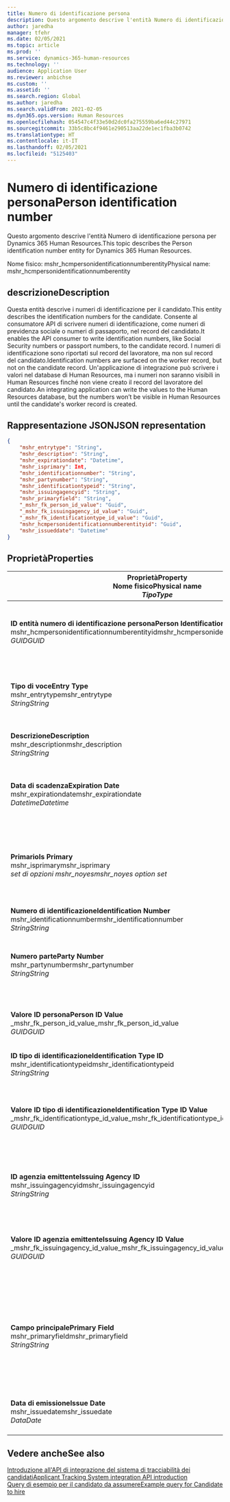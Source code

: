 ```yaml
---
title: Numero di identificazione persona
description: Questo argomento descrive l'entità Numero di identificazione persona per Dynamics 365 Human Resources.
author: jaredha
manager: tfehr
ms.date: 02/05/2021
ms.topic: article
ms.prod: ''
ms.service: dynamics-365-human-resources
ms.technology: ''
audience: Application User
ms.reviewer: anbichse
ms.custom: ''
ms.assetid: ''
ms.search.region: Global
ms.author: jaredha
ms.search.validFrom: 2021-02-05
ms.dyn365.ops.version: Human Resources
ms.openlocfilehash: 054547c4f33e50d2dc0fa275559ba6ed44c27971
ms.sourcegitcommit: 33b5c8bc4f9461e290513aa22de1ec1fba3b0742
ms.translationtype: HT
ms.contentlocale: it-IT
ms.lasthandoff: 02/05/2021
ms.locfileid: "5125403"
---
```

# <a name="person-identification-number"></a><span data-ttu-id="4f749-103">Numero di identificazione persona</span><span class="sxs-lookup"><span data-stu-id="4f749-103">Person identification number</span></span>

<span data-ttu-id="4f749-104">Questo argomento descrive l'entità Numero di identificazione persona per Dynamics 365 Human Resources.</span><span class="sxs-lookup"><span data-stu-id="4f749-104">This topic describes the Person identification number entity for Dynamics 365 Human Resources.</span></span>

<span data-ttu-id="4f749-105">Nome fisico: mshr_hcmpersonidentificationnumberentity</span><span class="sxs-lookup"><span data-stu-id="4f749-105">Physical name: mshr_hcmpersonidentificationnumberentity</span></span>

## <a name="description"></a><span data-ttu-id="4f749-106">descrizione</span><span class="sxs-lookup"><span data-stu-id="4f749-106">Description</span></span>

<span data-ttu-id="4f749-107">Questa entità descrive i numeri di identificazione per il candidato.</span><span class="sxs-lookup"><span data-stu-id="4f749-107">This entity describes the identification numbers for the candidate.</span></span> <span data-ttu-id="4f749-108">Consente al consumatore API di scrivere numeri di identificazione, come numeri di previdenza sociale o numeri di passaporto, nel record del candidato.</span><span class="sxs-lookup"><span data-stu-id="4f749-108">It enables the API consumer to write identification numbers, like Social Security numbers or passport numbers, to the candidate record.</span></span> <span data-ttu-id="4f749-109">I numeri di identificazione sono riportati sul record del lavoratore, ma non sul record del candidato.</span><span class="sxs-lookup"><span data-stu-id="4f749-109">Identification numbers are surfaced on the worker record, but not on the candidate record.</span></span> <span data-ttu-id="4f749-110">Un'applicazione di integrazione può scrivere i valori nel database di Human Resources, ma i numeri non saranno visibili in Human Resources finché non viene creato il record del lavoratore del candidato.</span><span class="sxs-lookup"><span data-stu-id="4f749-110">An integrating application can write the values to the Human Resources database, but the numbers won’t be visible in Human Resources until the candidate's worker record is created.</span></span>

## <a name="json-representation"></a><span data-ttu-id="4f749-111">Rappresentazione JSON</span><span class="sxs-lookup"><span data-stu-id="4f749-111">JSON representation</span></span>

```json
{
    "mshr_entrytype": "String",
    "mshr_description": "String",
    "mshr_expirationdate": "Datetime",
    "mshr_isprimary": Int,
    "mshr_identificationnumber": "String",
    "mshr_partynumber": "String",
    "mshr_identificationtypeid": "String",
    "mshr_issuingagencyid": "String",
    "mshr_primaryfield": "String",
    "_mshr_fk_person_id_value": "Guid",
    "_mshr_fk_issuingagency_id_value": "Guid",
    "_mshr_fk_identificationtype_id_value": "Guid",
    "mshr_hcmpersonidentificationnumberentityid": "Guid",
    "mshr_issueddate": "Datetime"
}
```

## <a name="properties"></a><span data-ttu-id="4f749-112">Proprietà</span><span class="sxs-lookup"><span data-stu-id="4f749-112">Properties</span></span>

| <span data-ttu-id="4f749-113">Proprietà</span><span class="sxs-lookup"><span data-stu-id="4f749-113">Property</span></span><br><span data-ttu-id="4f749-114">**Nome fisico**</span><span class="sxs-lookup"><span data-stu-id="4f749-114">**Physical name**</span></span><br><span data-ttu-id="4f749-115">**_Tipo_**</span><span class="sxs-lookup"><span data-stu-id="4f749-115">**_Type_**</span></span> | <span data-ttu-id="4f749-116">Utilizza</span><span class="sxs-lookup"><span data-stu-id="4f749-116">Use</span></span> | <span data-ttu-id="4f749-117">descrizione</span><span class="sxs-lookup"><span data-stu-id="4f749-117">Description</span></span> |
| --- | --- | --- |
| <span data-ttu-id="4f749-118">**ID entità numero di identificazione persona**</span><span class="sxs-lookup"><span data-stu-id="4f749-118">**Person Identification Number Entity ID**</span></span><br><span data-ttu-id="4f749-119">mshr_hcmpersonidentificationnumberentityid</span><span class="sxs-lookup"><span data-stu-id="4f749-119">mshr_hcmpersonidentificationnumberentityid</span></span><br><span data-ttu-id="4f749-120">*GUID*</span><span class="sxs-lookup"><span data-stu-id="4f749-120">*GUID*</span></span> | <span data-ttu-id="4f749-121">Sola lettura</span><span class="sxs-lookup"><span data-stu-id="4f749-121">Read-only</span></span><br><span data-ttu-id="4f749-122">Richiesto</span><span class="sxs-lookup"><span data-stu-id="4f749-122">Required</span></span><br><span data-ttu-id="4f749-123">Generato dal sistema</span><span class="sxs-lookup"><span data-stu-id="4f749-123">System-generated</span></span> | <span data-ttu-id="4f749-124">Identificatore primario univoco per il record del numero di identificazione della persona.</span><span class="sxs-lookup"><span data-stu-id="4f749-124">Unique primary identifier for the person identification number record.</span></span> |
| <span data-ttu-id="4f749-125">**Tipo di voce**</span><span class="sxs-lookup"><span data-stu-id="4f749-125">**Entry Type**</span></span><br><span data-ttu-id="4f749-126">mshr_entrytype</span><span class="sxs-lookup"><span data-stu-id="4f749-126">mshr_entrytype</span></span><br><span data-ttu-id="4f749-127">*String*</span><span class="sxs-lookup"><span data-stu-id="4f749-127">*String*</span></span> | <span data-ttu-id="4f749-128">Lettura/scrittura</span><span class="sxs-lookup"><span data-stu-id="4f749-128">Read-write</span></span><br><span data-ttu-id="4f749-129">Facoltativo</span><span class="sxs-lookup"><span data-stu-id="4f749-129">Optional</span></span> | <span data-ttu-id="4f749-130">Valore libero per fare riferimento al tipo di voce per il numero di identificazione.</span><span class="sxs-lookup"><span data-stu-id="4f749-130">Free value to reference the type of entry for the identification number.</span></span> |
| <span data-ttu-id="4f749-131">**Descrizione**</span><span class="sxs-lookup"><span data-stu-id="4f749-131">**Description**</span></span><br><span data-ttu-id="4f749-132">mshr_description</span><span class="sxs-lookup"><span data-stu-id="4f749-132">mshr_description</span></span><br><span data-ttu-id="4f749-133">*String*</span><span class="sxs-lookup"><span data-stu-id="4f749-133">*String*</span></span> | <span data-ttu-id="4f749-134">Lettura/scrittura</span><span class="sxs-lookup"><span data-stu-id="4f749-134">Read-write</span></span><br><span data-ttu-id="4f749-135">Facoltativo</span><span class="sxs-lookup"><span data-stu-id="4f749-135">Optional</span></span> | <span data-ttu-id="4f749-136">Descrizione del numero di identificazione.</span><span class="sxs-lookup"><span data-stu-id="4f749-136">The description of the identification number.</span></span> |
| <span data-ttu-id="4f749-137">**Data di scadenza**</span><span class="sxs-lookup"><span data-stu-id="4f749-137">**Expiration Date**</span></span><br><span data-ttu-id="4f749-138">mshr_expirationdate</span><span class="sxs-lookup"><span data-stu-id="4f749-138">mshr_expirationdate</span></span><br><span data-ttu-id="4f749-139">*Datetime*</span><span class="sxs-lookup"><span data-stu-id="4f749-139">*Datetime*</span></span> | <span data-ttu-id="4f749-140">Lettura/scrittura</span><span class="sxs-lookup"><span data-stu-id="4f749-140">Read-write</span></span><br><span data-ttu-id="4f749-141">Facoltativo</span><span class="sxs-lookup"><span data-stu-id="4f749-141">Optional</span></span> | <span data-ttu-id="4f749-142">La data di scadenza del numero di identificazione o del documento associato.</span><span class="sxs-lookup"><span data-stu-id="4f749-142">The date on which the identification number or associated document expires.</span></span> |
| <span data-ttu-id="4f749-143">**Primario**</span><span class="sxs-lookup"><span data-stu-id="4f749-143">**Is Primary**</span></span><br><span data-ttu-id="4f749-144">mshr_isprimary</span><span class="sxs-lookup"><span data-stu-id="4f749-144">mshr_isprimary</span></span><br><span data-ttu-id="4f749-145">*set di opzioni mshr_noyes*</span><span class="sxs-lookup"><span data-stu-id="4f749-145">*mshr_noyes option set*</span></span> | <span data-ttu-id="4f749-146">Lettura/scrittura</span><span class="sxs-lookup"><span data-stu-id="4f749-146">Read-write</span></span><br><span data-ttu-id="4f749-147">Facoltativo</span><span class="sxs-lookup"><span data-stu-id="4f749-147">Optional</span></span> | <span data-ttu-id="4f749-148">Definisce se il numero di identificazione è il record principale della persona per questo tipo di identificazione.</span><span class="sxs-lookup"><span data-stu-id="4f749-148">Defines whether the identification number is the primary record for the person for this identification type.</span></span> |
| <span data-ttu-id="4f749-149">**Numero di identificazione**</span><span class="sxs-lookup"><span data-stu-id="4f749-149">**Identification Number**</span></span><br><span data-ttu-id="4f749-150">mshr_identificationnumber</span><span class="sxs-lookup"><span data-stu-id="4f749-150">mshr_identificationnumber</span></span><br><span data-ttu-id="4f749-151">*String*</span><span class="sxs-lookup"><span data-stu-id="4f749-151">*String*</span></span> | <span data-ttu-id="4f749-152">Lettura/scrittura</span><span class="sxs-lookup"><span data-stu-id="4f749-152">Read-write</span></span><br><span data-ttu-id="4f749-153">Richiesto</span><span class="sxs-lookup"><span data-stu-id="4f749-153">Required</span></span> | <span data-ttu-id="4f749-154">Numero di identificazione.</span><span class="sxs-lookup"><span data-stu-id="4f749-154">The identification number.</span></span> |
| <span data-ttu-id="4f749-155">**Numero parte**</span><span class="sxs-lookup"><span data-stu-id="4f749-155">**Party Number**</span></span><br><span data-ttu-id="4f749-156">mshr_partynumber</span><span class="sxs-lookup"><span data-stu-id="4f749-156">mshr_partynumber</span></span><br><span data-ttu-id="4f749-157">*String*</span><span class="sxs-lookup"><span data-stu-id="4f749-157">*String*</span></span> | <span data-ttu-id="4f749-158">Lettura/scrittura</span><span class="sxs-lookup"><span data-stu-id="4f749-158">Read-write</span></span><br><span data-ttu-id="4f749-159">Richiesto</span><span class="sxs-lookup"><span data-stu-id="4f749-159">Required</span></span> | <span data-ttu-id="4f749-160">L'identificatore della parte (persona) che possiede il numero di identificazione.</span><span class="sxs-lookup"><span data-stu-id="4f749-160">The identifier of the party (person) owning the identification number.</span></span> |
| <span data-ttu-id="4f749-161">**Valore ID persona**</span><span class="sxs-lookup"><span data-stu-id="4f749-161">**Person ID Value**</span></span><br><span data-ttu-id="4f749-162">_mshr_fk_person_id_value</span><span class="sxs-lookup"><span data-stu-id="4f749-162">_mshr_fk_person_id_value</span></span><br><span data-ttu-id="4f749-163">*GUID*</span><span class="sxs-lookup"><span data-stu-id="4f749-163">*GUID*</span></span> | <span data-ttu-id="4f749-164">Sola lettura</span><span class="sxs-lookup"><span data-stu-id="4f749-164">Read-only</span></span><br><span data-ttu-id="4f749-165">Richiesto</span><span class="sxs-lookup"><span data-stu-id="4f749-165">Required</span></span><br><span data-ttu-id="4f749-166">Chiave esterna: mshr_dirpersonentityid dell'entità mshr_dirpersonentity</span><span class="sxs-lookup"><span data-stu-id="4f749-166">Foreign key: mshr_dirpersonentityid of mshr_dirpersonentity entity</span></span> | <span data-ttu-id="4f749-167">Identificatore univoco della parte (persona).</span><span class="sxs-lookup"><span data-stu-id="4f749-167">The unique identifier of the party (person).</span></span> |
| <span data-ttu-id="4f749-168">**ID tipo di identificazione**</span><span class="sxs-lookup"><span data-stu-id="4f749-168">**Identification Type ID**</span></span><br><span data-ttu-id="4f749-169">mshr_identificationtypeid</span><span class="sxs-lookup"><span data-stu-id="4f749-169">mshr_identificationtypeid</span></span><br><span data-ttu-id="4f749-170">*String*</span><span class="sxs-lookup"><span data-stu-id="4f749-170">*String*</span></span> | <span data-ttu-id="4f749-171">Lettura/scrittura</span><span class="sxs-lookup"><span data-stu-id="4f749-171">Read-write</span></span><br><span data-ttu-id="4f749-172">Richiesto</span><span class="sxs-lookup"><span data-stu-id="4f749-172">Required</span></span> | <span data-ttu-id="4f749-173">Il tipo di numero di identificazione.</span><span class="sxs-lookup"><span data-stu-id="4f749-173">The type of identification number.</span></span> |
| <span data-ttu-id="4f749-174">**Valore ID tipo di identificazione**</span><span class="sxs-lookup"><span data-stu-id="4f749-174">**Identification Type ID Value**</span></span><br><span data-ttu-id="4f749-175">_mshr_fk_identificationtype_id_value</span><span class="sxs-lookup"><span data-stu-id="4f749-175">_mshr_fk_identificationtype_id_value</span></span><br><span data-ttu-id="4f749-176">*GUID*</span><span class="sxs-lookup"><span data-stu-id="4f749-176">*GUID*</span></span> | <span data-ttu-id="4f749-177">Sola lettura</span><span class="sxs-lookup"><span data-stu-id="4f749-177">Read-only</span></span><br><span data-ttu-id="4f749-178">Richiesto</span><span class="sxs-lookup"><span data-stu-id="4f749-178">Required</span></span><br><span data-ttu-id="4f749-179">Chiave esterna: mshr_hcmidentificationtypeentityid dell'entità mshr_hcmidentificationtypeentity</span><span class="sxs-lookup"><span data-stu-id="4f749-179">Foreign key: mshr_hcmidentificationtypeentityid of mshr_hcmidentificationtypeentity entity</span></span> | <span data-ttu-id="4f749-180">Identificatore univoco generato dal sistema del tipo di identificazione.</span><span class="sxs-lookup"><span data-stu-id="4f749-180">System-generated unique identifier of the identification type.</span></span> |
| <span data-ttu-id="4f749-181">**ID agenzia emittente**</span><span class="sxs-lookup"><span data-stu-id="4f749-181">**Issuing Agency ID**</span></span><br><span data-ttu-id="4f749-182">mshr_issuingagencyid</span><span class="sxs-lookup"><span data-stu-id="4f749-182">mshr_issuingagencyid</span></span><br><span data-ttu-id="4f749-183">*String*</span><span class="sxs-lookup"><span data-stu-id="4f749-183">*String*</span></span> | <span data-ttu-id="4f749-184">Lettura/scrittura</span><span class="sxs-lookup"><span data-stu-id="4f749-184">Read-write</span></span><br><span data-ttu-id="4f749-185">Facoltativo</span><span class="sxs-lookup"><span data-stu-id="4f749-185">Optional</span></span> | <span data-ttu-id="4f749-186">L'agenzia o l'organizzazione che rilascia il numero di identificazione.</span><span class="sxs-lookup"><span data-stu-id="4f749-186">The agency or organization issuing the identification number.</span></span> |
| <span data-ttu-id="4f749-187">**Valore ID agenzia emittente**</span><span class="sxs-lookup"><span data-stu-id="4f749-187">**Issuing Agency ID Value**</span></span><br><span data-ttu-id="4f749-188">_mshr_fk_issuingagency_id_value</span><span class="sxs-lookup"><span data-stu-id="4f749-188">_mshr_fk_issuingagency_id_value</span></span><br><span data-ttu-id="4f749-189">*GUID*</span><span class="sxs-lookup"><span data-stu-id="4f749-189">*GUID*</span></span> | <span data-ttu-id="4f749-190">Sola lettura</span><span class="sxs-lookup"><span data-stu-id="4f749-190">Read-only</span></span><br><span data-ttu-id="4f749-191">Facoltativo</span><span class="sxs-lookup"><span data-stu-id="4f749-191">Optional</span></span><br><span data-ttu-id="4f749-192">Chiave esterna: mshr_hcmissuingagencyentityid dell'entità mshr_hcmissuingagencyentity</span><span class="sxs-lookup"><span data-stu-id="4f749-192">Foreign key: mshr_hcmissuingagencyentityid of mshr_hcmissuingagencyentity entity</span></span> | <span data-ttu-id="4f749-193">Identificatore univoco generato dal sistema dell'agenzia che ha emesso il numero di identificazione.</span><span class="sxs-lookup"><span data-stu-id="4f749-193">System-generated unique identifier of the agency issuing the identification number.</span></span> |
| <span data-ttu-id="4f749-194">**Campo principale**</span><span class="sxs-lookup"><span data-stu-id="4f749-194">**Primary Field**</span></span><br><span data-ttu-id="4f749-195">mshr_primaryfield</span><span class="sxs-lookup"><span data-stu-id="4f749-195">mshr_primaryfield</span></span><br><span data-ttu-id="4f749-196">*String*</span><span class="sxs-lookup"><span data-stu-id="4f749-196">*String*</span></span> | <span data-ttu-id="4f749-197">Sola lettura</span><span class="sxs-lookup"><span data-stu-id="4f749-197">Read-only</span></span><br><span data-ttu-id="4f749-198">Richiesto</span><span class="sxs-lookup"><span data-stu-id="4f749-198">Required</span></span> | <span data-ttu-id="4f749-199">Campo da utilizzare come un identificatore principale del record dell'entità.</span><span class="sxs-lookup"><span data-stu-id="4f749-199">Field to be used as an identifier of the entity record.</span></span> <span data-ttu-id="4f749-200">Combinazione di numero di parte, ID tipo di identificazione e numero di identificazione.</span><span class="sxs-lookup"><span data-stu-id="4f749-200">Combination of party number, identification type ID, and identification number.</span></span> |
| <span data-ttu-id="4f749-201">**Data di emissione**</span><span class="sxs-lookup"><span data-stu-id="4f749-201">**Issue Date**</span></span><br><span data-ttu-id="4f749-202">mshr_issuedate</span><span class="sxs-lookup"><span data-stu-id="4f749-202">mshr_issuedate</span></span><br><span data-ttu-id="4f749-203">*Data*</span><span class="sxs-lookup"><span data-stu-id="4f749-203">*Date*</span></span> | <span data-ttu-id="4f749-204">Lettura/scrittura</span><span class="sxs-lookup"><span data-stu-id="4f749-204">Read-write</span></span><br><span data-ttu-id="4f749-205">Facoltativo</span><span class="sxs-lookup"><span data-stu-id="4f749-205">Optional</span></span> | <span data-ttu-id="4f749-206">La data in cui è stato rilasciato il numero di identificazione.</span><span class="sxs-lookup"><span data-stu-id="4f749-206">The date the identification number was issued.</span></span> |

## <a name="see-also"></a><span data-ttu-id="4f749-207">Vedere anche</span><span class="sxs-lookup"><span data-stu-id="4f749-207">See also</span></span>

[<span data-ttu-id="4f749-208">Introduzione all'API di integrazione del sistema di tracciabilità dei candidati</span><span class="sxs-lookup"><span data-stu-id="4f749-208">Applicant Tracking System integration API introduction</span></span>](hr-admin-integration-ats-api-introduction.md)<br>
[<span data-ttu-id="4f749-209">Query di esempio per il candidato da assumere</span><span class="sxs-lookup"><span data-stu-id="4f749-209">Example query for Candidate to hire</span></span>](hr-admin-integration-ats-api-candidate-to-hire-example-query.md)

